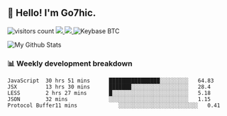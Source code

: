 ## 👋 Hello! I'm Go7hic.

 ![visitors count](https://visitors-by-url-pls-dont-use-this-in-your-repo.vercel.app/Go7hic-github-readme)
 <a href="https://twitter.com/Go7hic">
    <img src="https://img.shields.io/badge/-@Go7hic-1ca0f1?style=flat-square&labelColor=1ca0f1&logo=twitter&logoColor=white&link=https://twitter.com/Go7hic">
   <a/>
   <a href="mailto:gtfx0209@gmail.com">
    <img src="https://img.shields.io/badge/-gtfx0209@gmail.com-c14438?style=flat-square&logo=Gmail&logoColor=white&link=mailto:gtfx0209@gmail.com">
   <a/>
    ![Keybase BTC](https://img.shields.io/keybase/btc/Go7hic)
 <!--
🔭 I’m currently working
🌱 I’m currently learning
💬 Ask me about 
📫 How to reach me: 
⚡ Fun fact: 
-->

![My Github Stats](https://github-readme-stats.vercel.app/api?username=Go7hic&show_icons=true&count_private=true)



### 📊 Weekly development breakdown
<!--START_SECTION:waka-->
```text
JavaScript  30 hrs 51 mins      ████████████████░░░░░░░░░   64.83 
JSX         13 hrs 30 mins      ███████░░░░░░░░░░░░░░░░░░   28.4 
LESS        2 hrs 27 mins       █░░░░░░░░░░░░░░░░░░░░░░░░   5.18 
JSON        32 mins             ░░░░░░░░░░░░░░░░░░░░░░░░░   1.15 
Protocol Buffer11 mins             ░░░░░░░░░░░░░░░░░░░░░░░░░   0.41
```
<!--END_SECTION:waka-->

